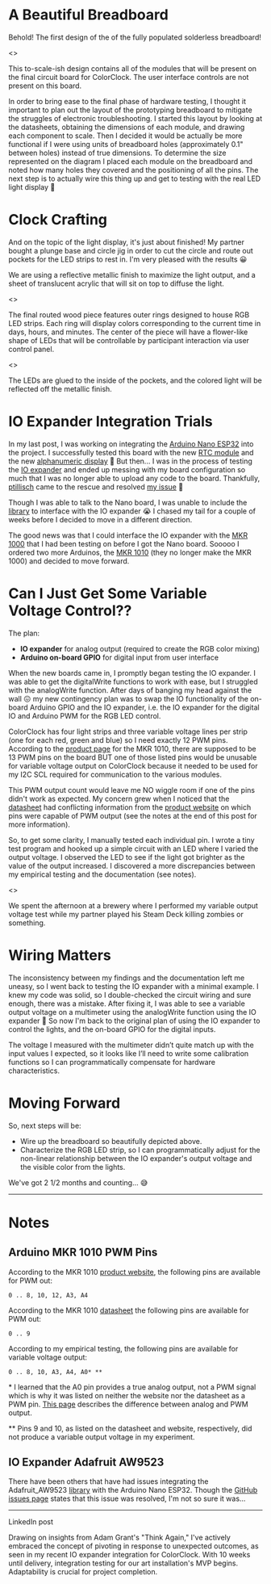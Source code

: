 # A Beautiful Breadboard

Behold! The first design of the of the fully populated solderless breadboard!

<>

This to-scale-ish design contains all of the modules that will be present on the final circuit board for ColorClock. The user interface controls are not present on this board.

In order to bring ease to the final phase of hardware testing, I thought it important to plan out the layout of the prototyping breadboard to mitigate the struggles of electronic troubleshooting. I started this layout by looking at the datasheets, obtaining the dimensions of each module, and drawing each component to scale. Then I decided it would be actually be more functional if I were using units of breadboard holes (approximately 0.1" between holes) instead of true dimensions. To determine the size represented on the diagram I placed each module on the breadboard and noted how many holes they covered and the positioning of all the pins. The next step is to actually wire this thing up and get to testing with the real LED light display 🙌

# Clock Crafting

And on the topic of the light display, it's just about finished! My partner bought a plunge base and circle jig in order to cut the circle and route out pockets for the LED strips to rest in. I'm very pleased with the results 😀

We are using a reflective metallic finish to maximize the light output, and a sheet of translucent acrylic that will sit on top to diffuse the light.

<>

The final routed wood piece features outer rings designed to house RGB LED strips. Each ring will display colors corresponding to the current time in days, hours, and minutes. The center of the piece will have a flower-like shape of LEDs that will be controllable by participant interaction via user control panel.

<>

The LEDs are glued to the inside of the pockets, and the colored light will be reflected off the metallic finish.

# IO Expander Integration Trials

In my last post, I was working on integrating the [Arduino Nano ESP32](https://store.arduino.cc/products/nano-esp32) into the project. I successfully tested this board with the new [RTC module](https://www.adafruit.com/product/3013) and the new [alphanumeric display](https://www.adafruit.com/product/2158) 🤗 But then... I was in the process of testing the [IO expander](https://www.adafruit.com/product/4886) and ended up messing with my board configuration so much that I was no longer able to upload any code to the board. Thankfully, [ptillisch](https://forum.arduino.cc/u/ptillisch/summary) came to the rescue and resolved [my issue](https://forum.arduino.cc/t/arduino-cli-and-nano-esp32-cant-upload/1261931/5) 🥳

Though I was able to talk to the Nano board, I was unable to include the [library](https://github.com/adafruit/Adafruit_AW9523) to interface with the IO expander 😭 I chased my tail for a couple of weeks before I decided to move in a different direction.

The good news was that I could interface the IO expander with the [MKR 1000](https://docs.arduino.cc/hardware/mkr-1000-wifi) that I had been testing on before I got the Nano board. Sooooo I ordered two more Arduinos, the [MKR 1010](https://docs.arduino.cc/hardware/mkr-wifi-1010/) (they no longer make the MKR 1000) and decided to move forward.

# Can I Just Get Some Variable Voltage Control??

The plan:
- **IO expander** for analog output (required to create the RGB color mixing)
- **Arduino on-board GPIO** for digital input from user interface

When the new boards came in, I promptly began testing the IO expander. I was able to get the digitalWrite functions to work with ease, but I struggled with the analogWrite function. After days of banging my head against the wall 😖 my new contingency plan was to swap the IO functionality of the on-board Arduino GPIO and the IO expander, i.e. the IO expander for the digital IO and Arduino PWM for the RGB LED control.

ColorClock has four light strips and three variable voltage lines per strip (one for each red, green and blue) so I need exactly 12 PWM pins. According to the [product page](https://store-usa.arduino.cc/products/arduino-mkr-wifi-1010) for the MKR 1010, there are supposed to be 13 PWM pins on the board BUT one of those listed pins would be unusable for variable voltage output on ColorClock because it needed to be used for my I2C SCL required for communication to the various modules.

This PWM output count would leave me NO wiggle room if one of the pins didn't work as expected. My concern grew when I noticed that the [datasheet](https://docs.arduino.cc/resources/datasheets/ABX00023-datasheet.pdf) had conflicting information from the [product website](https://store-usa.arduino.cc/products/arduino-mkr-wifi-1010) on which pins were capable of PWM output (see the notes at the end of this post for more information).

So, to get some clarity, I manually tested each individual pin. I wrote a tiny test program and hooked up a simple circuit with an LED where I varied the output voltage. I observed the LED to see if the light got brighter as the value of the output increased. I discovered a more discrepancies between my empirical testing and the documentation  (see notes).

<>

We spent the afternoon at a brewery where I performed my variable output voltage test while my partner played his Steam Deck killing zombies or something.

# Wiring Matters
The inconsistency between my findings and the documentation left me uneasy, so I went back to testing the IO expander with a minimal example. I knew my code was solid, so I double-checked the circuit wiring and sure enough, there was a mistake. After fixing it, I was able to see a variable output voltage on a multimeter using the analogWrite function using the IO expander 🎉 So now I'm back to the original plan of using the IO expander to control the lights, and the on-board GPIO for the digital inputs.

The voltage I measured with the multimeter didn’t quite match up with the input values I expected, so it looks like I’ll need to write some calibration functions so I can programmatically compensate for hardware characteristics.

# Moving Forward

So, next steps will be:
- Wire up the breadboard so beautifully depicted above.
- Characterize the RGB LED strip, so I can programmatically adjust for the non-linear relationship between the IO expander's output voltage and the visible color from the lights.

We've got 2 1/2 months and counting... 😅

---
# Notes

## Arduino MKR 1010 PWM Pins
According to the MKR 1010 [product website](https://store-usa.arduino.cc/products/arduino-mkr-wifi-1010), the following pins are available for PWM out:
```
0 .. 8, 10, 12, A3, A4
```

According to the MKR 1010 [datasheet](https://docs.arduino.cc/resources/datasheets/ABX00023-datasheet.pdf) the following pins are available for PWM out:
```
0 .. 9
```

According to my empirical testing, the following pins are available for variable voltage output:
```
0 .. 8, 10, A3, A4, A0* **
```

\* I learned that the A0 pin provides a true analog output, not a PWM signal which is why it was listed on neither the website nor the datasheet as a PWM pin. [This page](https://resources.pcb.cadence.com/blog/2021-how-and-why-to-convert-analog-signals-to-pwm-signals) describes the difference between analog and PWM output.

\*\* Pins 9 and 10, as listed on the datasheet and website, respectively, did not produce a variable output voltage in my experiment.

## IO Expander Adafruit AW9523
There have been others that have had issues integrating the Adafruit_AW9523 [library](https://github.com/adafruit/Adafruit_AW9523) with the Arduino Nano ESP32. Though the [GitHub issues page](https://github.com/adafruit/Adafruit_AW9523/issues/6) states that this issue was resolved, I'm not so sure it was...

---
LinkedIn post

Drawing on insights from Adam Grant's "Think Again," I've actively embraced the concept of pivoting in response to unexpected outcomes, as seen in my recent IO expander integration for ColorClock. With 10 weeks until delivery, integration testing for our art installation's MVP begins. Adaptability is crucial for project completion.